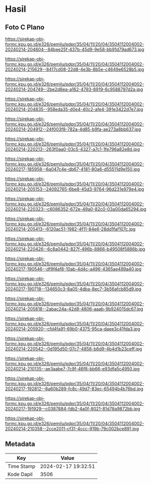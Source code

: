 # Hasil

## Foto C Plano

https://sirekap-obj-formc.kpu.go.id/e326/pemilu/pdpr/35/04/11/20/04/3504112004002-20240214-204604--84bee25f-437b-45d9-9e58-bb91d79ad673.jpg

https://sirekap-obj-formc.kpu.go.id/e326/pemilu/pdpr/35/04/11/20/04/3504112004002-20240214-215629--8417cd08-22d8-4e3b-8b5e-c4649e6528b5.jpg

https://sirekap-obj-formc.kpu.go.id/e326/pemilu/pdpr/35/04/11/20/04/3504112004002-20240214-204749--2be2d8ea-a162-4793-8919-6c9588797d2a.jpg

https://sirekap-obj-formc.kpu.go.id/e326/pemilu/pdpr/35/04/11/20/04/3504112004002-20240214-204835--958eda35-d0e4-40c2-afe4-391e3422d7e7.jpg

https://sirekap-obj-formc.kpu.go.id/e326/pemilu/pdpr/35/04/11/20/04/3504112004002-20240214-204912--24f003f8-782a-4d85-b9fa-ae273a8bb637.jpg

https://sirekap-obj-formc.kpu.go.id/e326/pemilu/pdpr/35/04/11/20/04/3504112004002-20240214-220213--263f0aa0-03c5-4327-a7c1-1fe796a82e8d.jpg

https://sirekap-obj-formc.kpu.go.id/e326/pemilu/pdpr/35/04/11/20/04/3504112004002-20240217-185958--6a047c4e-db67-4181-80a6-d55511d9e150.jpg

https://sirekap-obj-formc.kpu.go.id/e326/pemilu/pdpr/35/04/11/20/04/3504112004002-20240214-205153--24092765-6be8-45d3-9764-96d231e979e4.jpg

https://sirekap-obj-formc.kpu.go.id/e326/pemilu/pdpr/35/04/11/20/04/3504112004002-20240214-220323--c6086352-672e-49a0-82c0-03a00da65294.jpg

https://sirekap-obj-formc.kpu.go.id/e326/pemilu/pdpr/35/04/11/20/04/3504112004002-20240214-205413--6120ac51-1982-4f11-84e6-28dd1faf107c.jpg

https://sirekap-obj-formc.kpu.go.id/e326/pemilu/pdpr/35/04/11/20/04/3504112004002-20240214-220426--6c8a0442-827f-496b-8866-b49508f5886b.jpg

https://sirekap-obj-formc.kpu.go.id/e326/pemilu/pdpr/35/04/11/20/04/3504112004002-20240217-190546--df9f4af8-10ab-4d4c-a496-4365ae489a40.jpg

https://sirekap-obj-formc.kpu.go.id/e326/pemilu/pdpr/35/04/11/20/04/3504112004002-20240217-190718--134650c3-8a05-4dba-8ec7-3b56afcb85d9.jpg

https://sirekap-obj-formc.kpu.go.id/e326/pemilu/pdpr/35/04/11/20/04/3504112004002-20240214-205818--2abac24a-42d8-4806-aaab-9b924015dc67.jpg

https://sirekap-obj-formc.kpu.go.id/e326/pemilu/pdpr/35/04/11/20/04/3504112004002-20240214-205920--cfd4fa91-69b0-4375-95ca-daee3c41fda3.jpg

https://sirekap-obj-formc.kpu.go.id/e326/pemilu/pdpr/35/04/11/20/04/3504112004002-20240214-220542--0d195d50-07c7-4858-b6d9-4b4d1b23ceff.jpg

https://sirekap-obj-formc.kpu.go.id/e326/pemilu/pdpr/35/04/11/20/04/3504112004002-20240214-210135--ae3aabe7-7c9f-46f8-bb66-e93dfa5c4950.jpg

https://sirekap-obj-formc.kpu.go.id/e326/pemilu/pdpr/35/04/11/20/04/3504112004002-20240217-192812--8a60b289-fc8c-49d7-83ec-65494b4b76bd.jpg

https://sirekap-obj-formc.kpu.go.id/e326/pemilu/pdpr/35/04/11/20/04/3504112004002-20240217-191929--c0387884-fdb2-4a0f-8021-81d78a9872bb.jpg

https://sirekap-obj-formc.kpu.go.id/e326/pemilu/pdpr/35/04/11/20/04/3504112004002-20240214-210358--2cce2011-cf31-4ccc-919b-79c002bce891.jpg


## Metadata

| Key        | Value               |
| ---------- | ------------------- |
| Time Stamp | 2024-02-17 19:32:51 |
| Kode Dapil | 3506                |



